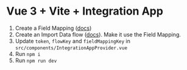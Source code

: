 # Vue 3 + Vite + Integration App

1. Create a Field Mapping ([docs](https://console.integration.app/docs/data/field-mappings))
1. Create an Import Data flow ([docs](https://console.integration.app/docs/scenarios/import-data)). Make it use the Field Mapping.
1. Update `token`, `flowKey` and `fieldMappingKey` in `src/components/IntegrationAppProvider.vue`
1. Run `npm i`
1. Run `npm run dev`
